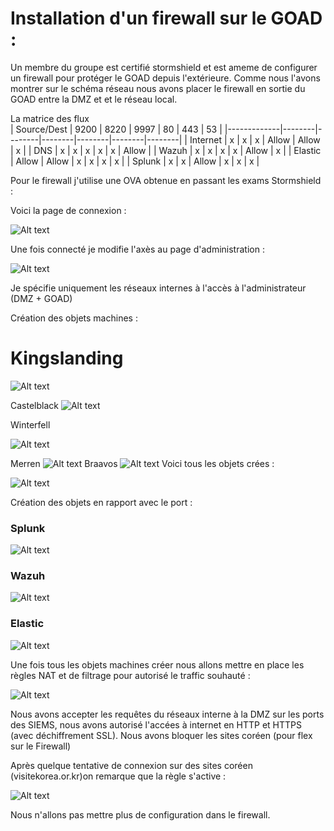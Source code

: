 # Installation d'un firewall sur le GOAD :  

Un membre du groupe est certifié stormshield et est ameme de configurer un firewall pour protéger le GOAD depuis l'extérieure.
Comme nous l'avons montrer sur le schéma réseau nous avons placer le firewall en sortie du GOAD entre la DMZ et et le réseau local.



La matrice des flux 
<br/>
| Source/Dest | 9200   | 8220   | 9997   | 80     | 443    | 53     |
|-------------|--------|--------|--------|--------|--------|--------|
| Internet    | x      | x      | x      | Allow  | Allow  | x      |
| DNS         | x      | x      | x      | x      | x      | Allow  |
| Wazuh       | x      | x      | x      | x      | Allow  | x      |
| Elastic     | Allow  | Allow  | x      | x      | x      | x      |
| Splunk      | x      | x      | Allow  | x      | x      | x      |

Pour le firewall j'utilise une OVA obtenue en passant les exams Stormshield : 

Voici la page de connexion : 


![Alt text](<ecran de connexion.PNG>)

Une fois connecté je modifie l'axès au page d'administration : 

![Alt text](acc%C3%A8saupaged'aminsitration.PNG)

Je spécifie uniquement les réseaux internes à l'accès à l'administrateur (DMZ + GOAD)

Création des objets machines  :
# Kingslanding   
![Alt text](kingslanding.PNG)

Castelblack 
![Alt text](castelblack.PNG)

Winterfell

![Alt text](winterfell.PNG)

Merren
![Alt text](merren.PNG)
Braavos 
![Alt text](braabos.PNG)
Voici tous les objets crées : 

![Alt text](machiengoad.PNG)

Création des objets en rapport avec le port  : 
### Splunk 

![Alt text](splunkobj.PNG)

### Wazuh
![Alt text](wazuhobj.PNG)

### Elastic 
![Alt text](elastic.PNG)


Une fois tous les objets machines créer nous allons mettre en place les règles NAT et de filtrage pour autorisé le traffic souhauté :

![Alt text](FiltteringGOAD.PNG)


Nous avons accepter les requêtes du réseaux interne à la DMZ  sur les ports des SIEMS, nous avons autorisé l'accées à internet en HTTP et HTTPS (avec déchiffrement SSL). Nous avons bloquer les sites coréen (pour flex sur le Firewall)

Après quelque tentative de connexion sur des sites coréen (visitekorea.or.kr)on remarque que la règle s'active  : 

![Alt text](blokcorr%C3%A9e.PNG)

Nous n'allons pas mettre plus de configuration dans le firewall.